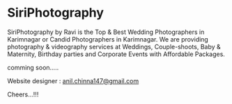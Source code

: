
# SiriPhotography

SiriPhotography by Ravi is the Top & Best Wedding Photographers in Karimnagar or Candid Photographers in Karimnagar. We are providing photography & videography services at Weddings, Couple-shoots, Baby & Maternity, Birthday parties and Corporate Events with Affordable Packages.

comming soon.....

Website designer : anil.chinna147@gmail.com


Cheers...!!!
